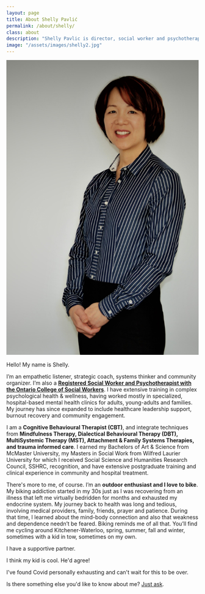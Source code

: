 ```yaml
---
layout: page
title: About Shelly Pavlić
permalink: /about/shelly/
class: about
description: "Shelly Pavlic is director, social worker and psychotherapist at Midtown. She is passionate about mental health treatment and a kind and caring provider"
image: "/assets/images/shelly2.jpg"
---
```


<img src="/assets/images/shelly2.jpg" alt="" class="image-float float-right">

Hello! My name is Shelly. 

I’m an empathetic listener, strategic coach, systems thinker and community organizer. I’m also a **[Registered Social Worker and Psychotherapist with the Ontario College of Social Workers](https://www.ocswssw.org/)**. I have extensive training in complex psychological health & wellness, having worked mostly in specialized, hospital-based mental health clinics for adults, young-adults and families. My journey has since expanded to include healthcare leadership support, burnout recovery and community engagement.

I am a **Cognitive Behavioural Therapist (CBT)**, and integrate techniques from **Mindfulness Therapy, Dialectical Behavioural Therapy (DBT), MultiSystemic Therapy (MST), Attachment & Family Systems Therapies, and trauma informed care**. I earned my Bachelors of Art & Science from McMaster University, my Masters in Social Work from Wilfred Laurier University for which I received Social Science and Humanities Research Council, SSHRC, recognition, and have extensive postgraduate training and clinical experience in community and hospital treatment. 

There's more to me, of course. I’m an **outdoor enthusiast and I love to bike**. My biking addiction started in my 30s just as I was recovering from an illness that left me virtually bedridden for months and exhausted my endocrine system. My journey back to health was long and tedious, involving medical providers, family, friends, prayer and patience. During that time, I learned about the mind-body connection and also that weakness and dependence needn’t be feared. Biking reminds me of all that. You’ll find me cycling around Kitchener-Waterloo, spring, summer, fall and winter, sometimes with a kid in tow, sometimes on my own.

I have a supportive partner. 

I think my kid is cool. He'd agree!

I've found Covid personally exhausting and can't wait for this to be over. 

Is there something else you'd like to know about me? [Just ask](mailto:shelly@midtowncounselling.ca).